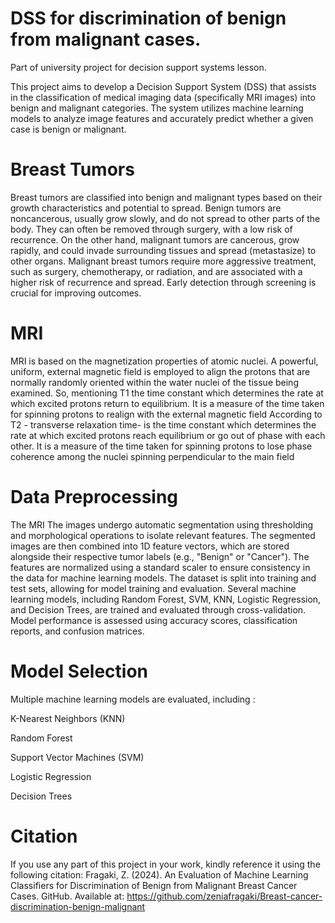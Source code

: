 # DSS for discrimination of benign from malignant cases.

Part of university project for decision support systems lesson.

This project aims to develop a Decision Support System (DSS) that assists in the classification of medical imaging data (specifically MRI images) into benign and malignant categories.
The system utilizes machine learning models to analyze image features and accurately predict whether a given case is benign or malignant.


#  Breast Tumors


Breast tumors are classified into benign and malignant types based on their growth characteristics and potential to spread. Benign tumors are 
noncancerous, usually grow slowly, and do not spread to other parts of the body. They can often be removed through surgery, with a low risk of recurrence. On the other hand, malignant tumors are cancerous, grow rapidly, and could invade surrounding tissues and spread (metastasize) to other organs. Malignant breast tumors require more aggressive treatment, such as surgery, chemotherapy, or radiation, and are associated with a higher risk of recurrence and spread. Early detection through screening is crucial for improving outcomes.

#  MRI


MRI is based on the magnetization properties of atomic nuclei. A 
powerful, uniform, external magnetic field is employed to align 
the protons that are normally randomly oriented within the water 
nuclei of the tissue being examined. So, mentioning T1 the time 
constant which determines the rate at which excited protons return 
to equilibrium. It is a measure of the time taken for spinning 
protons to realign with the external magnetic field According to 
T2 - transverse relaxation time- is the time constant which 
determines the rate at which excited protons reach equilibrium or 
go out of phase with each other. It is a measure of the time taken 
for spinning protons to lose phase coherence among the nuclei 
spinning perpendicular to the main field

# Data Preprocessing


The MRI The images undergo automatic segmentation using thresholding and morphological operations to isolate relevant features. The segmented images are then combined into 1D feature vectors, which are stored alongside their respective tumor labels (e.g., "Benign" or "Cancer").
The features are normalized using a standard scaler to ensure consistency in the data for machine learning models. The dataset is split into training and test sets, allowing for model training and evaluation. Several machine learning models, including Random Forest, SVM, KNN, Logistic Regression, and Decision Trees, are trained and evaluated through cross-validation. Model performance is assessed using accuracy scores, classification reports, and confusion matrices.



# Model Selection

Multiple machine learning models are evaluated, including : 

K-Nearest Neighbors (KNN)

Random Forest

Support Vector Machines (SVM)

Logistic Regression

Decision Trees





# Citation



If you use any part of this project in your work, kindly reference it using the following citation:
Fragaki, Z. (2024). An Evaluation of Machine Learning Classifiers for Discrimination of Benign from Malignant Breast Cancer Cases. GitHub. Available at: https://github.com/zeniafragaki/Breast-cancer-discrimination-benign-malignant
